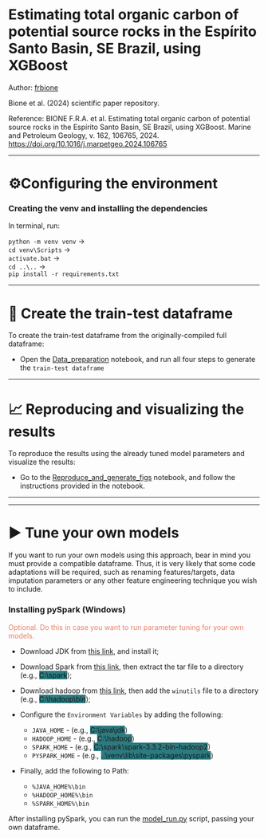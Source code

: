 # Estimating total organic carbon of potential source rocks in the Espírito Santo Basin, SE Brazil, using XGBoost

Author: [frbione](https://github.com/frbione)

Bione et al. (2024) scientific paper repository.

Reference: 
BIONE F.R.A. et al. 
Estimating total organic carbon of potential source rocks in the Espírito Santo Basin, SE Brazil, using XGBoost. 
Marine and Petroleum Geology, v. 162, 106765, 2024. 
https://doi.org/10.1016/j.marpetgeo.2024.106765


___
# ⚙️Configuring the environment

### Creating the venv and installing the dependencies
In terminal, run: 

`python -m venv venv` →	  
`cd venv\Scripts` →   
`activate.bat` →   
`cd ..\..` →   
`pip install -r requirements.txt`  

___
# 📖 Create the train-test dataframe 
To create the train-test dataframe from the originally-compiled full dataframe: 
* Open the [Data_preparation](https://github.com/frbione/bioneetal2024/blob/main/notebooks/Data_preparation.ipynb) 
notebook, and run all four steps to generate the `train-test dataframe`

___
# 📈 Reproducing and visualizing the results
To reproduce the results using the already tuned model parameters and visualize the results:
* Go to the [Reproduce_and_generate_figs](https://github.com/frbione/bioneetal2024/blob/main/notebooks/Reproduce_and_generate_figs.ipynb) notebook, and follow the instructions provided in the notebook.

___
___

# ▶️ Tune your own models

If you want to run your own models using this approach, bear in mind you must provide a compatible dataframe.
Thus, it is very likely that some code adaptations will be required, such as renaming features/targets, data imputation 
parameters or any other feature engineering technique you wish to include.


### Installing pySpark (Windows)

<span style="color: #E7816B;">Optional. Do this in case you want to run parameter tuning for your own models.</span>

* Download JDK from [this link](https://www.oracle.com/in/java/technologies/downloads/#jdk19-windows), and install it;
* Download Spark from [this link](https://spark.apache.org/downloads.html), then extract the tar file to a directory (e.g., <span style="background-color: #2b7b80">C:\spark</span>);
* Download hadoop from [this link](https://github.com/steveloughran/winutils/blob/master/hadoop-2.7.1/bin/winutils.exe), then add the `winutils` file to a directory (e.g., <span style="background-color: #2b7b80">C:\hadoop\bin</span>);


* Configure the `Environment Variables` by adding the following:
  *    `JAVA_HOME` - (e.g., <span style="background-color: #2b7b80">C:\java\jdk</span>)
  *    `HADOOP_HOME` - (e.g., <span style="background-color: #2b7b80">C:\hadoop</span>)
  *    `SPARK_HOME` - (e.g., <span style="background-color: #2b7b80">C:\spark\spark-3.3.2-bin-hadoop2</span>)
  *    `PYSPARK_HOME` - (e.g., <span style="background-color: #2b7b80">..\venv\lib\site-packages\pyspark</span>)


* Finally, add the following to Path:
  * `%JAVA_HOME%\bin`
  * `%HADOOP_HOME%\bin`
  * `%SPARK_HOME%\bin`

After installing pySpark, you can run the [model_run.py](https://github.com/frbione/bioneetal2024/tree/main/modules/model_run.py) script, passing your own dataframe.